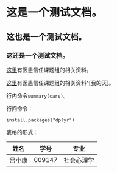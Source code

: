 # 这是一个测试文档。

## 这也是一个测试文档。

### 这还是一个测试文档。


[这里](http://pan.baidu.com/s/1bPzIkY)有医患信任课题组的相关资料。


[这里](http://pan.baidu.com/s/1bPzIkY)有医患信任课题组的相关资料^[我的天]。

行内命令`summary(cars)`。


行间命令：

```
install.packages("dplyr")
```

表格的形式：

姓名 | 学号 | 专业
----|------|--------------
吕小康 | 009147 | 社会心理学



